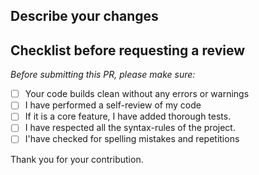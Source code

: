 ## Describe your changes

## Checklist before requesting a review

_Before submitting this PR, please make sure:_

- [ ] Your code builds clean without any errors or warnings
- [ ] I have performed a self-review of my code
- [ ] If it is a core feature, I have added thorough tests.
- [ ] I have respected all the syntax-rules of the project.
- [ ] I'have checked for spelling mistakes and repetitions

Thank you for your contribution.